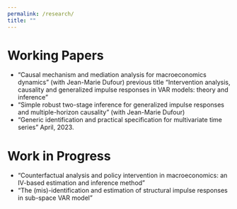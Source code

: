 ```yaml
---
permalink: /research/
title: ""
---
```



# Working Papers

* “Causal mechanism and mediation analysis for macroeconomics dynamics” (with Jean-Marie Dufour)
       previous title “Intervention analysis, causality and generalized impulse responses in VAR models: theory and inference”
* “Simple robust two-stage inference for generalized impulse responses and multiple-horizon causality” (with Jean-Marie Dufour) 
* “Generic identification and practical specification for multivariate time series” April, 2023.

# Work in Progress

* “Counterfactual analysis and policy intervention in macroeconomics: an IV-based estimation and inference method” 
* “The (mis)-identification and estimation of structural impulse responses in sub-space VAR model” 

